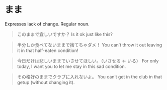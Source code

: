 # まま

Expresses lack of change. Regular noun.

> このままで宜しいですか？
> Is it ok just like this?

> 半分しか食べてないままで捨てちゃダメ！
> You can’t throw it out leaving it in that half-eaten condition!

> 今日だけは悲しいままでいさせてほしい。（いさせる ← いる）
> For only today, I want you to let me stay in this sad condition.

> その格好のままでクラブに入れないよ。
> You can’t get in the club in that getup (without changing it).